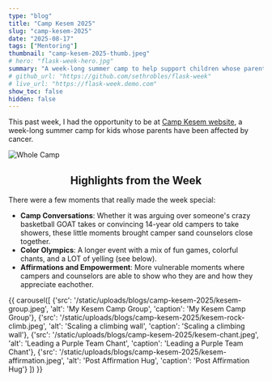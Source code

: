 ```yaml
---
type: "blog"
title: "Camp Kesem 2025"
slug: "camp-kesem-2025"
date: "2025-08-17"
tags: ["Mentoring"]
thumbnail: "camp-kesem-2025-thumb.jpeg"
# hero: "flask-week-hero.jpg"
summary: "A week-long summer camp to help support children whose parents have been affected by cancer"
# github_url: "https://github.com/sethrobles/flask-week"
# live_url: "https://flask-week.demo.com"
show_toc: false
hidden: false
---
```


This past week, I had the opportunity to be at [Camp Kesem website](https://www.campkesem.org/), a week-long summer camp for kids whose parents have been affected by cancer.

![Whole Camp](kesem-all.jpeg)


<h2 style="text-align:center;">Highlights from the Week</h2>

There were a few moments that really made the week special:

- **Camp Conversations**: Whether it was arguing over someone's crazy basketball GOAT takes or convincing 14-year old campers to take showers, these little moments brought camper sand counselors close together.
- **Color Olympics**: A longer event with a mix of fun games, colorful chants, and a LOT of yelling (see below).
- **Affirmations and Empowerment**: More vulnerable moments where campers and counselors are able to show who they are and how they appreciate eachother.


{{ carousel([
  {'src': '/static/uploads/blogs/camp-kesem-2025/kesem-group.jpeg', 'alt': 'My Kesem Camp Group', 'caption': 'My Kesem Camp Group'},
  {'src': '/static/uploads/blogs/camp-kesem-2025/kesem-rock-climb.jpeg', 'alt': 'Scaling a climbing wall', 'caption': 'Scaling a climbing wall'},
  {'src': '/static/uploads/blogs/camp-kesem-2025/kesem-chant.jpeg', 'alt': 'Leading a Purple Team Chant', 'caption': 'Leading a Purple Team Chant'},
  {'src': '/static/uploads/blogs/camp-kesem-2025/kesem-affirmation.jpeg', 'alt': 'Post Affirmation Hug', 'caption': 'Post Affirmation Hug'}
]) }}
